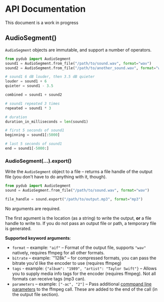 # API Documentation

This document is a work in progress

## AudioSegment()

`AudioSegment` objects are immutable, and support a number of operators.

```python
from pydub import AudioSegment
sound1 = AudioSegment.from_file("/path/to/sound.wav", format="wav")
sound2 = AudioSegment.from_file("/path/to/another_sound.wav", format="wav")

# sound1 6 dB louder, then 3.5 dB quieter
louder = sound1 + 6
quieter = sound1 - 3.5

combined = sound1 + sound2

# sound1 repeated 3 times
repeated = sound1 * 3

# duration
duration_in_milliseconds = len(sound1)

# first 5 seconds of sound1
beginning = sound1[:5000]

# last 5 seconds of sound1
end = sound1[-5000:]
```

### AudioSegment(…).export()

Write the `AudioSegment` object to a file – returns a file handle of the output file (you don't have to do anything with it, though).

```python
from pydub import AudioSegment
sound = AudioSegment.from_file("/path/to/sound.wav", format="wav")

file_handle = sound.export("/path/to/output.mp3", format="mp3")
```

No arguments are required. 

The first agument is the location (as a string) to write the output, **or** a file handle to write to. If you do not pass an output file or path, a temporary file is generated.

**Supported keyword arguments**:

- `format` – example: `"aif"` – Format of the output file, supports `"wav"` natively, requires ffmpeg for all other formats.
- `bitrate` – example: `"128k" – for compressed formats, you can pass the bitrate you'd like the encoder to use (requires ffmpeg)
- `tags` - example: `{"album": "1989", "artist": "Taylor Swift"}` – Allows you to supply media info tags for the encoder (requires ffmpeg). Not all formats can receive tags (mp3 can).
- `parameters` – example: `["-ac", "2"]` – Pass additional [commpand line parameters](https://www.ffmpeg.org/ffmpeg.html) to the ffmpeg call. These are added to the end of the call (in the output file section).

